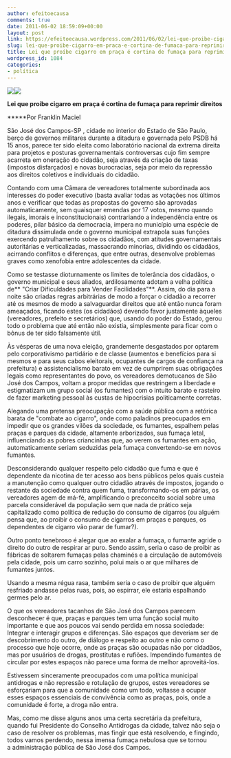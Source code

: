 ```yaml
---
author: efeitoecausa
comments: true
date: 2011-06-02 18:59:09+00:00
layout: post
link: https://efeitoecausa.wordpress.com/2011/06/02/lei-que-proibe-cigarro-em-praca-e-cortina-de-fumaca-para-reprimir-direitos/
slug: lei-que-proibe-cigarro-em-praca-e-cortina-de-fumaca-para-reprimir-direitos
title: Lei que proíbe cigarro em praça é cortina de fumaça para reprimir direitos
wordpress_id: 1084
categories:
- política
---
```


[![](http://efeitoecausa.files.wordpress.com/2011/06/serra-bebado.jpg?w=300)](http://efeitoecausa.files.wordpress.com/2011/06/serra-bebado.jpg)[![](http://efeitoecausa.files.wordpress.com/2011/06/serra-bebado1.jpg?w=300)](http://efeitoecausa.files.wordpress.com/2011/06/serra-bebado1.jpg)

**Lei que proíbe cigarro em praça é cortina de fumaça para reprimir direitos**

*****Por Franklin Maciel

São José dos Campos-SP , cidade no interior do Estado de São Paulo, berço de governos militares durante a ditadura e governada pelo PSDB há 15 anos, parece ter sido eleita como laboratório nacional da extrema direita para projetos e posturas governamentais controversas cujo fim sempre acarreta em oneração do cidadão, seja através da criação de taxas (impostos disfarçados) e novas burocracias, seja por meio da repressão aos direitos coletivos e individuais do cidadão.

Contando com uma Câmara de vereadores totalmente subordinada aos interesses do poder executivo (basta avaliar todas as votações nos últimos anos e verificar que todas as propostas do governo são aprovadas automaticamente, sem quaisquer emendas por 17 votos, mesmo quando ilegais, imorais e inconstitucionais) contrariando a independência entre os poderes, pilar básico da democracia, impera no município uma espécie de ditadura dissimulada onde o governo municipal extrapola suas funções exercendo patrulhamento sobre os cidadãos, com atitudes governamentais autoritárias e verticalizadas, massacrando minorias, dividindo os cidadãos, acirrando conflitos e diferenças, que entre outras, desenvolve problemas graves como xenofobia entre adolescentes da cidade.

Como se testasse dioturnamente os limites de tolerância dos cidadãos, o governo municipal e seus aliados, ardilosamente adotam a velha política de** "Criar Dificuldades para Vender Facilidades"**. Assim, do dia para a noite são criadas regras arbitrárias de modo a forçar o cidadão a recorrer até os mesmos de modo a salvaguardar direitos que até então nunca foram ameaçados, ficando estes (os cidadãos) devendo favor justamente àqueles (vereadores, prefeito e secretários) que, usando do poder do Estado, gerou todo o problema que até então não existia, simplesmente para ficar com o bônus de ter sido falsamente útil.

Às vésperas de uma nova eleição, grandemente desgastados por optarem pelo corporativismo partidário e de classe (aumentos e benefícios para si mesmos e para seus cabos eleitorais, ocupantes de cargos de confiança na prefeitura) e assistencialismo barato em vez de cumprirem suas obrigações legais como representantes do povo, os vereadores demotucanos de São José dos Campos, voltam a propor medidas que restringem a liberdade e estigmatizam um grupo social (os fumantes) com o intuito barato e rasteiro de fazer marketing pessoal às custas de hipocrisias politicamente corretas.

Alegando uma pretensa preocupação com a saúde pública com a retórica barata de "combate ao cigarro", onde como paladinos preocupados em impedir que os grandes vilões da sociedade, os fumantes, espalhem pelas praças e parques da cidade, altamente arborizados, sua fumaça letal, influenciando as pobres criancinhas que, ao verem os fumantes em ação, automaticamente seriam seduzidas pela fumaça convertendo-se em novos fumantes.

Desconsiderando qualquer respeito pelo cidadão que fuma e que é dependente da nicotina de ter acesso aos bens públicos pelos quais custeia a manutenção como qualquer outro cidadão através de impostos, jogando o restante da sociedade contra quem fuma, transformando-os em párias, os vereadores agem de má-fé, amplificando o preconceito social sobre uma parcela considerável da população sem que nada de prático seja capitalizado como política de redução do consumo de cigarros (ou alguém pensa que, ao proibir o consumo de cigarros em praças e parques, os dependentes de cigarro vão parar de fumar?).

Outro ponto tenebroso é alegar que ao exalar a fumaça, o fumante agride o direito do outro de respirar ar puro. Sendo assim, seria o caso de proibir as fábricas de soltarem fumaças pelas chaminés e a circulação de automóveis pela cidade, pois um carro sozinho, polui mais o ar que milhares de fumantes juntos.

Usando a mesma régua rasa, também seria o caso de proibir que alguém resfriado andasse pelas ruas, pois, ao espirrar, ele estaria espalhando germes pelo ar.

O que os vereadores tacanhos de São José dos Campos parecem desconhecer é que, praças e parques tem uma função social muito importante e que aos poucos vai sendo perdida em nossa sociedade: Integrar e interagir grupos e diferenças. São espaços que deveriam ser de descobrimento do outro, de diálogo e respeito ao outro e não como o processo que hoje ocorre, onde as praças são ocupadas não por cidadãos, mas por usuários de drogas, prostitutas e rufiões. Impendindo fumantes de circular por estes espaços não parece uma forma de melhor aproveitá-los.

Estivessem sinceramente preocupados com uma política municipal antidrogas e não repressão e rotulação de grupos, estes vereadores se esforçariam para que a comunidade como um todo, voltasse a ocupar esses espaços essenciais de convivência como as praças, pois, onde a comunidade é forte, a droga não entra.

Mas, como me disse alguns anos uma certa secretária da prefeitura, quando fui Presidente do Conselho Antidrogas da cidade, talvez não seja o caso de resolver os problemas, mas fingir que está resolvendo, e fingindo, todos vamos perdendo, nessa imensa fumaça nebulosa que se tornou a administração pública de São José dos Campos.
